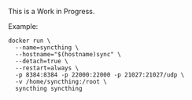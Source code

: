 This is a Work in Progress.

Example:

    docker run \
      --name=syncthing \
      --hostname="$(hostname)sync" \
      --detach=true \
      --restart=always \
      -p 8384:8384 -p 22000:22000 -p 21027:21027/udp \
      -v /home/syncthing:/root \
      syncthing syncthing
